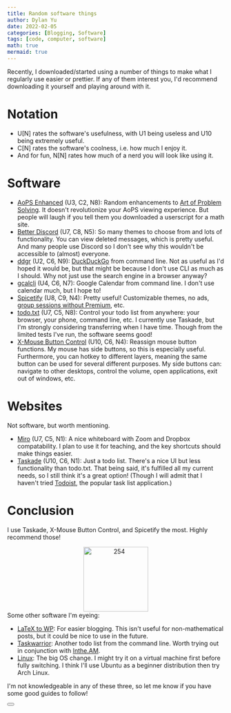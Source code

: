 ```yaml
---
title: Random software things
author: Dylan Yu
date: 2022-02-05
categories: [Blogging, Software]
tags: [code, computer, software]
math: true
mermaid: true
---
```


Recently, I downloaded/started using a number of things to make what I regularly use easier or prettier. If any of them interest you, I'd recommend downloading it yourself and playing around with it.

# Notation
- U[N] rates the software's usefulness, with U1 being useless and U10 being extremely useful.
- C[N] rates the software's coolness, i.e. how much I enjoy it.
- And for fun, N[N] rates how much of a nerd you will look like using it.

# Software
- [AoPS Enhanced](https://github.com/vEnhance/aops-enhanced) (U3, C2, N8): Random enhancements to [Art of Problem Solving](https://artofproblemsolving.com/). It doesn't revolutionize your AoPS viewing experience. But people will laugh if you tell them you downloaded a userscript for a math site.
- [Better Discord](https://betterdiscord.app/) (U7, C8, N5): So many themes to choose from and lots of functionality. You can view deleted messages, which is pretty useful. And many people use Discord so I don't see why this wouldn't be accessible to (almost) everyone.
- [ddgr](https://github.com/jarun/ddgr) (U2, C6, N9): [DuckDuckGo](https://duckduckgo.com/) from command line. Not as useful as I'd hoped it would be, but that might be because I don't use CLI as much as I should. Why not just use the search engine in a browser anyway?
- [gcalcli](https://github.com/insanum/gcalcli) (U4, C6, N7): Google Calendar from command line. I don't use calendar much, but I hope to!
- [Spicetify](https://spicetify.app/) (U8, C9, N4): Pretty useful! Customizable themes, no ads, [group sessions without Premium](/posts/spotify-listen/), etc.
- [todo.txt](https://github.com/todotxt/todo.txt-cli) (U7, C5, N8): Control your todo list from anywhere: your browser, your phone, command line, etc. I currently use Taskade, but I'm strongly considering transferring when I have time. Though from the limited tests I've run, the software seems good!
- [X-Mouse Button Control](https://www.highrez.co.uk/downloads/XMouseButtonControl.htm) (U10, C6, N4): Reassign mouse button functions. My mouse has side buttons, so this is especially useful. Furthermore, you can hotkey to different layers, meaning the same button can be used for several different purposes. My side buttons can: navigate to other desktops, control the volume, open applications, exit out of windows, etc.

# Websites
Not software, but worth mentioning.
- [Miro](https://miro.com/) (U7, C5, N1): A nice whiteboard with Zoom and Dropbox compatability. I plan to use it for teaching, and the key shortcuts should make things easier.
- [Taskade](https://taskade.com/) (U10, C6, N1): Just a todo list. There's a nice UI but less functionality than todo.txt. That being said, it's fulfilled all my current needs, so I still think it's a great option! (Though I will admit that I haven't tried [Todoist](https://todoist.com/), the popular task list application.)

# Conclusion
I use Taskade, X-Mouse Button Control, and Spicetify the most. Highly recommend those!
<div align="center">

<img id="trophies" src="https://external-content.duckduckgo.com/iu/?u=https%3A%2F%2Fi.pinimg.com%2Foriginals%2Fb9%2F12%2F3e%2Fb9123ee8f0e845ba77f2a02b5825d99b.png&f=1&nofb=1" alt="254" width="150"/>

<script>
function changeImg() {
  document.getElementById("trophies").src = "https://i.ibb.co/Y78gKyH/computer-things-secret.png";
}
</script>

</div>
Some other software I'm eyeing:

- [LaTeX to WP](https://lucatrevisan.wordpress.com/latex-to-wordpress/): For easier blogging. This isn't useful for non-mathematical posts, but it could be nice to use in the future.
- [Taskwarrior](https://taskwarrior.org/): Another todo list from the command line. Worth trying out in conjunction with [Inthe.AM](https://inthe.am/).
- [Linux](https://www.linux.org/): The big OS change. I might try it on a virtual machine first before fully switching. I think I'll use Ubuntu as a beginner distribution then try Arch Linux.

I'm not knowledgeable in any of these three, so let me know if you have some good guides to follow!

<button onclick="changeImg()"></button>